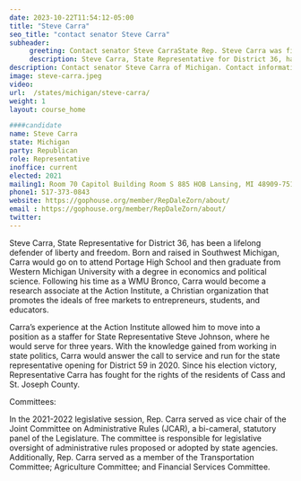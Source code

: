 ```yaml
---
date: 2023-10-22T11:54:12-05:00
title: "Steve Carra"
seo_title: "contact senator Steve Carra"
subheader:
     greeting: Contact senator Steve CarraState Rep. Steve Carra was first elected to serve the 35th District in the Michigan House of Representatives in November 2020.Rep. Steve Carra represents the 34th House District, which covers most of Lenawee County.
     description: Steve Carra, State Representative for District 36, has been a lifelong defender of liberty and freedom. Born and raised in Southwest Michigan, Carra would go on to attend Portage High School and then graduate from Western Michigan University with a degree in economics and political science.
description: Contact senator Steve Carra of Michigan. Contact information for Steve Carra includes email address, phone number, and mailing address.
image: steve-carra.jpeg
video:
url:  /states/michigan/steve-carra/
weight: 1
layout: course_home

####candidate
name: Steve Carra
state: Michigan
party: Republican
role: Representative
inoffice: current
elected: 2021
mailing1: Room 70 Capitol Building Room S 885 HOB Lansing, MI 48909-7514
phone1: 517-373-0843
website: https://gophouse.org/member/RepDaleZorn/about/
email : https://gophouse.org/member/RepDaleZorn/about/
twitter:
---
```


Steve Carra, State Representative for District 36, has been a lifelong defender of liberty and freedom. Born and raised in Southwest Michigan, Carra would go on to attend Portage High School and then graduate from Western Michigan University with a degree in economics and political science. Following his time as a WMU Bronco, Carra would become a research associate at the Action Institute, a Christian organization that promotes the ideals of free markets to entrepreneurs, students, and educators.

Carra’s experience at the Action Institute allowed him to move into a position as a staffer for State Representative Steve Johnson, where he would serve for three years. With the knowledge gained from working in state politics, Carra would answer the call to service and run for the state representative opening for District 59 in 2020. Since his election victory, Representative Carra has fought for the rights of the residents of Cass and St. Joseph County.

Committees:

In the 2021-2022 legislative session, Rep. Carra served as vice chair of the Joint Committee on Administrative Rules (JCAR), a bi-cameral, statutory panel of the Legislature. The committee is responsible for legislative oversight of administrative rules proposed or adopted by state agencies. Additionally, Rep. Carra served as a member of the Transportation Committee; Agriculture Committee; and Financial Services Committee.
